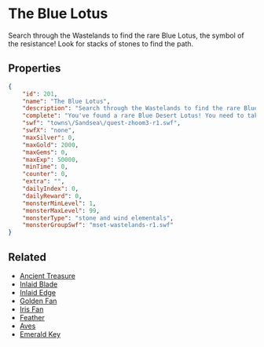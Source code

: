 # The Blue Lotus

Search through the Wastelands to find the rare Blue Lotus, the symbol of the resistance! Look for stacks of stones to find the path.

## Properties

```json
{
    "id": 201,
    "name": "The Blue Lotus",
    "description": "Search through the Wastelands to find the rare Blue Lotus, the symbol of the resistance! Look for stacks of stones to find the path.",
    "complete": "You've found a rare Blue Desert Lotus! You need to take this rare flower to the Oasis Inn in town. If Kasuf's information was right, a member of the resistance will then approach you and help you find the Orb of Light hidden somewhere in the Sandsea.",
    "swf": "towns\/Sandsea\/quest-zhoom3-r1.swf",
    "swfX": "none",
    "maxSilver": 0,
    "maxGold": 2000,
    "maxGems": 0,
    "maxExp": 50000,
    "minTime": 0,
    "counter": 0,
    "extra": "",
    "dailyIndex": 0,
    "dailyReward": 0,
    "monsterMinLevel": 1,
    "monsterMaxLevel": 99,
    "monsterType": "stone and wind elementals",
    "monsterGroupSwf": "mset-wastelands-r1.swf"
}
```

## Related

- [Ancient Treasure](../items/1419-ancient-treasure.md)
- [Inlaid Blade](../items/1426-inlaid-blade.md)
- [Inlaid Edge](../items/1427-inlaid-edge.md)
- [Golden Fan](../items/1428-golden-fan.md)
- [Iris Fan](../items/1429-iris-fan.md)
- [Feather](../items/1430-feather.md)
- [Aves](../items/1431-aves.md)
- [Emerald Key](../items/15628-emerald-key.md)

